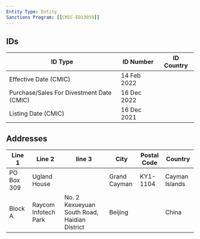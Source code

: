 ```yaml
---
Entity Type: Entity
Sanctions Program: [[CMIC-EO13959]]
---
```


## IDs
| ID Type | ID Number | ID Country |
|---------|-----------|------------|
| Effective Date (CMIC) | 14 Feb 2022 |  |
| Purchase/Sales For Divestment Date (CMIC) | 16 Dec 2022 |  |
| Listing Date (CMIC) | 16 Dec 2021 |  |


## Addresses
| Line 1 | Line 2 | line 3 | City | Postal Code| Country | 
|--------|--------|--------|------|------------|---------|
| PO Box 309 | Ugland House |  | Grand Cayman | KY1-1104 | Cayman Islands |
| Block A | Raycom Infotech Park | No. 2 Kexueyuan South Road, Haidian District | Beijing |  | China |

